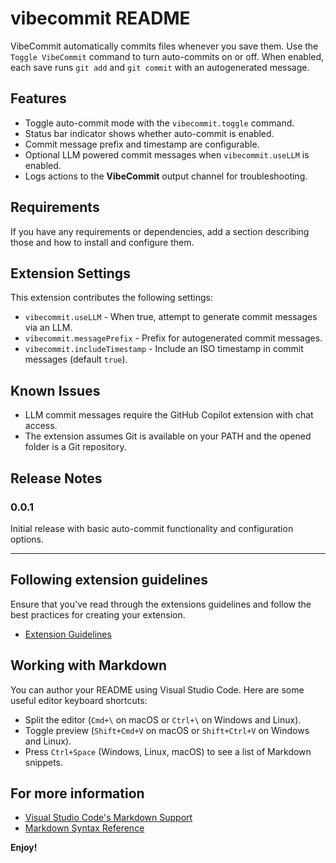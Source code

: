 # vibecommit README

VibeCommit automatically commits files whenever you save them. Use the `Toggle VibeCommit` command to turn auto-commits on or off. When enabled, each save runs `git add` and `git commit` with an autogenerated message.

## Features

* Toggle auto-commit mode with the `vibecommit.toggle` command.
* Status bar indicator shows whether auto-commit is enabled.
* Commit message prefix and timestamp are configurable.
* Optional LLM powered commit messages when `vibecommit.useLLM` is enabled.
* Logs actions to the **VibeCommit** output channel for troubleshooting.

## Requirements

If you have any requirements or dependencies, add a section describing those and how to install and configure them.

## Extension Settings

This extension contributes the following settings:

* `vibecommit.useLLM` - When true, attempt to generate commit messages via an LLM.
* `vibecommit.messagePrefix` - Prefix for autogenerated commit messages.
* `vibecommit.includeTimestamp` - Include an ISO timestamp in commit messages (default `true`).

## Known Issues

* LLM commit messages require the GitHub Copilot extension with chat access.
* The extension assumes Git is available on your PATH and the opened folder is a Git repository.

## Release Notes

### 0.0.1

Initial release with basic auto-commit functionality and configuration options.

---

## Following extension guidelines

Ensure that you've read through the extensions guidelines and follow the best practices for creating your extension.

* [Extension Guidelines](https://code.visualstudio.com/api/references/extension-guidelines)

## Working with Markdown

You can author your README using Visual Studio Code. Here are some useful editor keyboard shortcuts:

* Split the editor (`Cmd+\` on macOS or `Ctrl+\` on Windows and Linux).
* Toggle preview (`Shift+Cmd+V` on macOS or `Shift+Ctrl+V` on Windows and Linux).
* Press `Ctrl+Space` (Windows, Linux, macOS) to see a list of Markdown snippets.

## For more information

* [Visual Studio Code's Markdown Support](http://code.visualstudio.com/docs/languages/markdown)
* [Markdown Syntax Reference](https://help.github.com/articles/markdown-basics/)

**Enjoy!**
